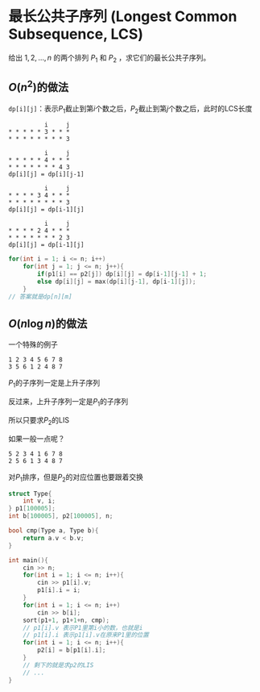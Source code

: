 # 最长公共子序列 (Longest Common Subsequence, LCS)

给出 $1,2,\ldots,n$ 的两个排列 $P_1$ 和 $P_2$ ，求它们的最长公共子序列。

## $O(n^2)$的做法

`dp[i][j]`：表示$P_1$截止到第$i$个数之后，$P_2$截止到第$j$个数之后，此时的LCS长度

```
          i     j
* * * * * 3 * * *
* * * * * * * * 3
```

```
          i     j
* * * * * 4 * * *
* * * * * * * 4 3
dp[i][j] = dp[i][j-1]
```

```
          i     j
* * * * 3 4 * * *
* * * * * * * * 3 
dp[i][j] = dp[i-1][j]
```

```
          i     j
* * * * 2 4 * * *
* * * * * * * 2 3 
dp[i][j] = dp[i-1][j]
```

```cpp
for(int i = 1; i <= n; i++)
    for(int j = 1; j <= n; j++){
        if(p1[i] == p2[j]) dp[i][j] = dp[i-1][j-1] + 1;
        else dp[i][j] = max(dp[i][j-1], dp[i-1][j]);
    }
// 答案就是dp[n][m]
```

## $O(n\log n)$的做法

一个特殊的例子

```
1 2 3 4 5 6 7 8
3 5 6 1 2 4 8 7
```

$P_1$的子序列一定是上升子序列

反过来，上升子序列一定是$P_1$的子序列

所以只要求$P_2$的LIS

如果一般一点呢？

```
5 2 3 4 1 6 7 8
2 5 6 1 3 4 8 7
```

对$P_1$排序，但是$P_2$的对应位置也要跟着交换

```cpp
struct Type{
    int v, i;
} p1[100005];
int b[100005], p2[100005], n;

bool cmp(Type a, Type b){
    return a.v < b.v;
}

int main(){
    cin >> n;
    for(int i = 1; i <= n; i++){
        cin >> p1[i].v;
        p1[i].i = i;
    }
    for(int i = 1; i <= n; i++)
        cin >> b[i];
    sort(p1+1, p1+1+n, cmp);
    // p1[i].v 表示P1里第i小的数，也就是i
    // p1[i].i 表示p1[i].v在原来P1里的位置
    for(int i = 1; i <= n; i++){
        p2[i] = b[p1[i].i];
    }
    // 剩下的就是求p2的LIS
    // ...
}
```